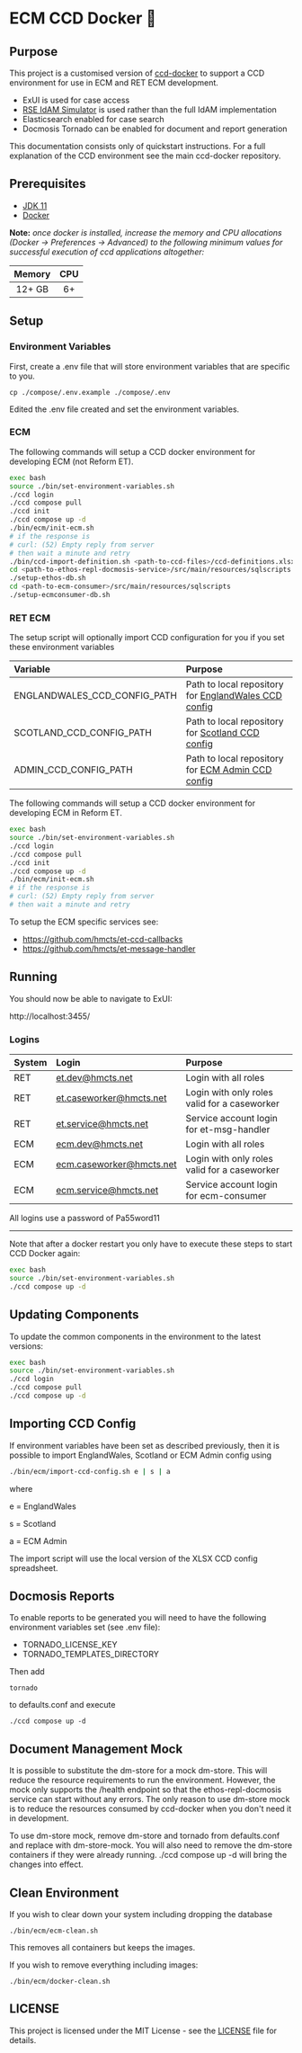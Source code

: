 # ECM CCD Docker :whale:

## Purpose
This project is a customised version of [ccd-docker](https://github.com/hmcts/ccd-docker) to support a CCD environment
for use in ECM and RET ECM development.

* ExUI is used for case access
* [RSE IdAM Simulator](https://github.com/hmcts/rse-idam-simulator) is used rather than the full IdAM implementation
* Elasticsearch enabled for case search
* Docmosis Tornado can be enabled for document and report generation

This documentation consists only of quickstart instructions. For a full explanation of the CCD environment see
the main ccd-docker repository.

## Prerequisites

- [JDK 11](https://openjdk.java.net/projects/jdk/11/)
- [Docker](https://www.docker.com)

**Note:** *once docker is installed, increase the memory and CPU allocations (Docker -> Preferences -> Advanced) to the following minimum values for successful execution of ccd applications altogether:*

| Memory   | CPU   |
| :------: | :---: |
| 12+ GB   | 6+    |

## Setup

### Environment Variables

First, create a .env file that will store environment variables that are specific to you.

```
cp ./compose/.env.example ./compose/.env
```

Edited the .env file created and set the environment variables.

### ECM

The following commands will setup a CCD docker environment for developing ECM (not Reform ET).

```bash
exec bash
source ./bin/set-environment-variables.sh
./ccd login
./ccd compose pull
./ccd init
./ccd compose up -d
./bin/ecm/init-ecm.sh
# if the response is
# curl: (52) Empty reply from server
# then wait a minute and retry
./bin/ccd-import-definition.sh <path-to-ccd-files>/ccd-definitions.xlsx
cd <path-to-ethos-repl-docmosis-service>/src/main/resources/sqlscripts
./setup-ethos-db.sh
cd <path-to-ecm-consumer>/src/main/resources/sqlscripts
./setup-ecmconsumer-db.sh
```

### RET ECM

The setup script will optionally import CCD configuration for you if you set these environment variables

| Variable                     | Purpose                                                                                                          |
|:-----------------------------|:-----------------------------------------------------------------------------------------------------------------|
| ENGLANDWALES_CCD_CONFIG_PATH | Path to local repository for [EnglandWales CCD config](https://github.com/hmcts/et-ccd-definitions-englandwales) |
| SCOTLAND_CCD_CONFIG_PATH     | Path to local repository for [Scotland CCD config](https://github.com/hmcts/et-ccd-definitions-scotland) |
| ADMIN_CCD_CONFIG_PATH        | Path to local repository for [ECM Admin CCD config](https://github.com/hmcts/et-ccd-definitions-admin) |

The following commands will setup a CCD docker environment for developing ECM in Reform ET.

```bash
exec bash
source ./bin/set-environment-variables.sh
./ccd login
./ccd compose pull
./ccd init
./ccd compose up -d
./bin/ecm/init-ecm.sh
# if the response is
# curl: (52) Empty reply from server
# then wait a minute and retry
```

To setup the ECM specific services see:
* https://github.com/hmcts/et-ccd-callbacks
* https://github.com/hmcts/et-message-handler

## Running
You should now be able to navigate to ExUI:

http://localhost:3455/

### Logins

| System | Login                    | Purpose                                      |
|:-------|:-------------------------|:---------------------------------------------|
| RET    | et.dev@hmcts.net         | Login with all roles                         |
 | RET    | et.caseworker@hmcts.net  | Login with only roles valid for a caseworker |
 | RET    | et.service@hmcts.net     | Service account login for et-msg-handler     |
| ECM    | ecm.dev@hmcts.net        | Login with all roles                         |
| ECM    | ecm.caseworker@hmcts.net | Login with only roles valid for a caseworker |
| ECM    | ecm.service@hmcts.net    | Service account login for ecm-consumer       |


All logins use a password of Pa55word11

---
Note that after a docker restart you only have to execute these steps to start CCD Docker again:
```bash
exec bash
source ./bin/set-environment-variables.sh
./ccd compose up -d
```

## Updating Components
To update the common components in the environment to the latest versions:
```bash
exec bash
source ./bin/set-environment-variables.sh
./ccd login
./ccd compose pull
./ccd compose up -d
```

## Importing CCD Config
If environment variables have been set as described previously, then it is possible to import EnglandWales, Scotland or
ECM Admin config using
```bash
./bin/ecm/import-ccd-config.sh e | s | a
```
where

e = EnglandWales

s = Scotland

a = ECM Admin

The import script will use the local version of the XLSX CCD config spreadsheet.

## Docmosis Reports
To enable reports to be generated you will need to have the following environment variables set (see .env file):
* TORNADO_LICENSE_KEY
* TORNADO_TEMPLATES_DIRECTORY

Then add
```
tornado
```
to defaults.conf and execute
```
./ccd compose up -d
```

## Document Management Mock
It is possible to substitute the dm-store for a mock dm-store. This will reduce the resource requirements to run the
environment. However, the mock only supports the /health endpoint so that the ethos-repl-docmosis service can start
without any errors. The only reason to use dm-store mock is to reduce the resources consumed by ccd-docker when you
don't need it in development.

To use dm-store mock, remove dm-store and tornado from defaults.conf and replace with dm-store-mock.
You will also need to remove the dm-store containers if they were already running.
./ccd compose up -d will bring the changes into effect.

## Clean Environment
If you wish to clear down your system including dropping the database
```
./bin/ecm/ecm-clean.sh
```
This removes all containers but keeps the images.

If you wish to remove everything including images:
```
./bin/ecm/docker-clean.sh
```

## LICENSE

This project is licensed under the MIT License - see the [LICENSE](LICENSE.md) file for details.

